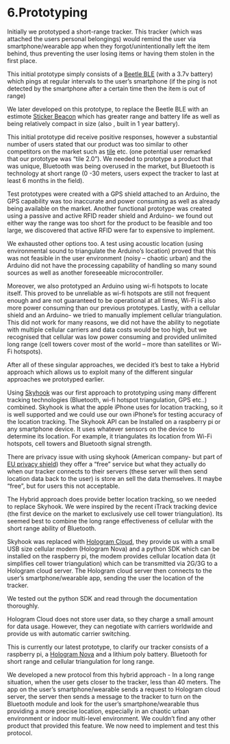 # 6.Prototyping

Initially we prototyped a short-range tracker. This tracker (which was attached the users personal belongings) would remind the user via smartphone/wearable app when they forgot/unintentionally left the item behind, thus preventing the user losing items or having them stolen in the first place. 

This initial prototype simply consists of a [Beetle BLE](https://www.dfrobot.com/wiki/index.php/Bluno_Beetle_SKU:DFR0339) (with a 3.7v battery) which pings at regular intervals to the user’s smartphone (if the ping is not detected by the smartphone after a certain time then the item is out of range) 

We later developed on this prototype, to replace the Beetle BLE with an estimote [Sticker Beacon](https://community.estimote.com/hc/en-us/articles/203323543-What-are-Estimote-Stickers-) which has greater range and battery life as well as being relatively compact in size (also , built in 1 year battery). 

This initial prototype did receive positive responses, however a substantial number of users stated that our product was too similar to other competitors on the market such as [tile](https://www.thetileapp.com/en-gb/products/sport) etc. (one potential user remarked that our prototype was “tile 2.0”).
We needed to prototype a product that was unique, Bluetooth was being overused in the market, but Bluetooth is technology at short range (0 -30 meters, users expect the tracker to last at least 6 months in the field).

Test prototypes were created with a GPS shield attached to an Arduino, the GPS capability was too inaccurate and power consuming as well as already being available on the market. Another functional prototype was created using a passive and active RFID reader shield and Arduino- we found out either way the range was too short for the product to be feasible and too large, we discovered that active RFID were far to expensive to implement.

We exhausted other options too. A test using acoustic location (using environmental sound to triangulate the Arduino’s location) proved that this was not feasible in the user environment (noisy – chaotic urban) and the Arduino did not have the processing capability of handling so many sound sources as well as another foreseeable microcontroller.

Moreover, we also prototyped an Arduino using wi-fi hotspots to locate itself. This proved to be unreliable as wi-fi hotspots are still not frequent enough and are not guaranteed to be operational at all times, Wi-Fi is also more power consuming than our previous prototypes.  Lastly, with a cellular shield and an Arduino- we tried to manually implement cellular triangulation. This did not work for many reasons, we did not have the ability to negotiate with multiple cellular carriers and data costs would be too high, but we recognised that cellular was low power consuming and provided unlimited long range (cell towers cover most of the world – more than satellites or Wi-Fi hotspots). 

After all of these singular approaches, we decided it’s best to take a Hybrid approach which allows us to exploit many of the different singular approaches we prototyped earlier.

Using [Skyhook](http://www.skyhookwireless.com/) was our first approach to prototyping using many different tracking technologies (Bluetooth, wi-fi hotspot triangulation, GPS etc..) combined. Skyhook is what the apple iPhone uses for location tracking, so it is well supported and we could use our own iPhone’s for testing accuracy of the location tracking. The Skyhook API can be Installed on a raspberry pi or any smartphone device. It uses whatever sensors on the device to determine its location. For example, it triangulates its location from Wi-Fi hotspots, cell towers and Bluetooth signal strength. 

There are privacy issue with using skyhook (American company- but part of [EU privacy shield](https://www.privacyshield.gov/participant?id=a2zt0000000KzW8AAK&status=Active )) they offer a “free” service but what they actually do when our tracker connects to their servers (these server will then send location data back to the user) is store an sell the data themselves. It maybe “free”, but for users this not acceptable.

The Hybrid approach does provide better location tracking, so we needed to replace Skyhook. We were inspired by the recent iTrack tracking device (the first device on the market to exclusively use cell tower triangulation). Its seemed best to combine the long range effectiveness of cellular with the short range ability of Bluetooth. 

Skyhook was replaced with [Hologram Cloud](https://hologram.io/cloud/), they provide us with a small USB size cellular modem (Hologram Nova) and a python SDK which can be installed on the raspberry pi, the modem provides cellular location data (it simplifies cell tower triangulation) which can be transmitted via 2G/3G to a Hologram cloud server. The Hologram cloud server then connects to the user’s smartphone/wearable app, sending the user the location of the tracker.

We tested out the python SDK and read through the documentation thoroughly.

Hologram Cloud does not store user data, so they charge a small amount for data usage. However, they can negotiate with carriers worldwide and provide us with automatic carrier switching. 

This is currently our latest prototype, to clarify our tracker consists of a raspberry pi, a [Hologram Nova](https://hologram.io/nova/) and a lithium poly battery. Bluetooth for short range and cellular triangulation for long range. 

We developed a new protocol from this hybrid approach - In a long range situation, when the user gets closer to the tracker, less than 40 meters. The app on the user’s smartphone/wearable sends a request to Hologram cloud server, the server then sends a message to the tracker to turn on the Bluetooth module and look for the user’s smartphone/wearable thus providing a more precise location, especially in an chaotic urban environment or indoor multi-level environment. We couldn’t find any other product that provided this feature. We now need to implement and test this protocol.
